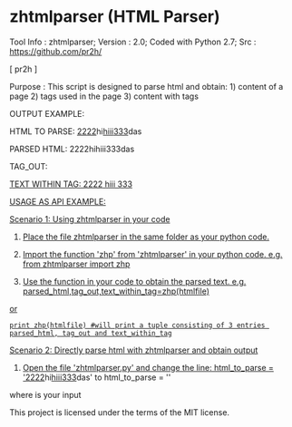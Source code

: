 # zhtmlparser (HTML Parser)

Tool Info : zhtmlparser; Version : 2.0; Coded with Python 2.7; Src : https://github.com/pr2h/

[ pr2h ]

Purpose    : This script is designed to parse html and obtain:
	1) content of a page
	2) tags used in the page
	3) content with tags

OUTPUT EXAMPLE:

HTML TO PARSE: 
<a href="somewebsite1233">22<span>22</span></a><span>hi<a href="hi">hiii</a><a href>333</a>das</span>

PARSED HTML: 
2222hihiii333das

TAG_OUT: 
<a href="somewebsite1233">
<a href="hi">
<a href>

TEXT WITHIN TAG: 
22<span>22</span>
hiii
333
	
USAGE AS API EXAMPLE:

Scenario 1: Using zhtmlparser in your code

1) Place the file zhtmlparser in the same folder as your python code.

2) Import the function 'zhp' from 'zhtmlparser' in your python code.
e.g.
	from zhtmlparser import zhp

3) Use the function in your code to obtain the parsed text.
e.g.
	parsed_html,tag_out,text_within_tag=zhp(htmlfile)
	
or

	print zhp(htmlfile) #will print a tuple consisting of 3 entries parsed_html, tag_out and text_within_tag

Scenario 2: Directly parse html with zhtmlparser and obtain output

1) Open the file 'zhtmlparser.py' and change the line:
	html_to_parse = '<a href="somewebsite1233">22<span>22</span></a><span>hi<a href="hi">hiii</a><a href>333</a>das</span>'
to
	html_to_parse = '<yourinput>'

where <yourinput> is your input

This project is licensed under the terms of the MIT license.